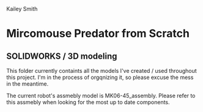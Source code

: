 Kailey Smith
# Mircomouse Predator from Scratch

## SOLIDWORKS / 3D modeling

This folder currently containts all the models I've created / used throughout this project. I'm in the process of orgqnizing it, so please excuse the mess in the meantime. 

The current robot's assmebly model is MK06-45_assembly. Please refer to this assmebly when looking for the most up to date components. 